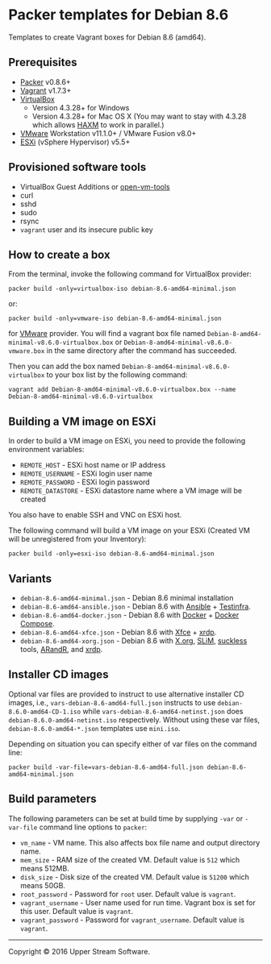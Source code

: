 # Packer templates for Debian 8.6

Templates to create Vagrant boxes for Debian 8.6 (amd64).

## Prerequisites

* [Packer] v0.8.6+
* [Vagrant] v1.7.3+
* [VirtualBox]
	* Version 4.3.28+ for Windows
	* Version 4.3.28+ for Mac OS X (You may want to stay with 4.3.28 which allows [HAXM] to work in parallel.)
* [VMware] Workstation v11.1.0+ / VMware Fusion v8.0+
* [ESXi] (vSphere Hypervisor) v5.5+

[ESXi]: http://www.vmware.com/products/vsphere-hypervisor
        "Free VMware vSphere Hypervisor, Free Virtualization (ESXi)"
[HAXM]: https://software.intel.com/en-us/android/articles/intel-hardware-accelerated-execution-manager
        "Intel&reg; Hardware Accelerated Execution Manager"
[Packer]: https://www.packer.io/ "Packer by HashiCorp"
[Vagrant]: https://www.vagrantup.com/ "Vagrant"
[VirtualBox]: https://www.virtualbox.org/ "Oracle VM VirtualBox"
[VMware]: http://www.vmware.com/ "VMware Virtualization for Desktop &amp; Server, Application, Public &amp; Hybrid Clouds"

## Provisioned software tools

* VirtualBox Guest Additions or [open-vm-tools]
* curl
* sshd
* sudo
* rsync
* `vagrant` user and its insecure public key

[open-vm-tools]: https://github.com/vmware/open-vm-tools "Official repository of VMware open-vm-tools project"

## How to create a box

From the terminal, invoke the following command for VirtualBox provider:

    packer build -only=virtualbox-iso debian-8.6-amd64-minimal.json

or:

    packer build -only=vmware-iso debian-8.6-amd64-minimal.json

for [VMware] provider.
You will find a vagrant box file named `Debian-8-amd64-minimal-v8.6.0-virtualbox.box`
or `Debian-8-amd64-minimal-v8.6.0-vmware.box` in the same directory after the command has succeeded.

Then you can add the box named `Debian-8-amd64-minimal-v8.6.0-virtualbox` to your box list
by the following command:

    vagrant add Debian-8-amd64-minimal-v8.6.0-virtualbox.box --name Debian-8-amd64-minimal-v8.6.0-virtualbox

## Building a VM image on ESXi

In order to build a VM image on ESXi, you need to provide the following environment variables:

* `REMOTE_HOST` - ESXi host name or IP address
* `REMOTE_USERNAME` - ESXi login user name
* `REMOTE_PASSWORD` - ESXi login password
* `REMOTE_DATASTORE` - ESXi datastore name where a VM image will be created

You also have to enable SSH and VNC on ESXi host.

The following command will build a VM image on your ESXi (Created VM will be unregistered from your Inventory):

    packer build -only=esxi-iso debian-8.6-amd64-minimal.json

## Variants

* `debian-8.6-amd64-minimal.json` - Debian 8.6 minimal installation
* `debian-8.6-amd64-ansible.json` - Debian 8.6 with [Ansible] + [Testinfra].
* `debian-8.6-amd64-docker.json` - Debian 8.6 with [Docker] + [Docker Compose].
* `debian-8.6-amd64-xfce.json` - Debian 8.6 with [Xfce] + [xrdp].
* `debian-8.6-amd64-xorg.json` - Debian 8.6 with [X.org], [SLiM], [suckless] tools, [ARandR], and [xrdp].

[Ansible]: https://www.ansible.com/ "Ansible is Simple IT Automation"
[ARandR]: https://christian.amsuess.com/tools/arandr/ "ARandR: Another XRandR GUI"
[Docker]: https://www.docker.com/ "Docker - Build, Ship and Run Any App, Anywhere"
[Docker Compose]: https://docs.docker.com/compose/ "Docker Compose"
[SLiM]: https://sourceforge.net/projects/slim.berlios/ "SLiM download | SourceForge.net"
[suckless]: http://suckless.org/ "suckless.org software that sucks less"
[Testinfra]: https://testinfra.readthedocs.io/en/latest/ "Testinfra test your infrastructure &mdash; testinfra 1.4.2 documentation"
[X.org]: https://www.x.org/wiki/ "X.Org"
[Xfce]: http://www.xfce.org/ "Xfce Desktop Environment"
[xrdp]: http://www.xrdp.org/ "xrdp"

## Installer CD images

Optional var files are provided to instruct to use alternative installer CD images, i.e.,
`vars-debian-8.6-amd64-full.json` instructs to use `debian-8.6.0-amd64-CD-1.iso` while
`vars-debian-8.6-amd64-netinst.json` does `debian-8.6.0-amd64-netinst.iso` respectively.
Without using these var files, `debian-8.6.0-amd64-*.json` templates use `mini.iso`.

Depending on situation you can specify either of var files on the command line:

    packer build -var-file=vars-debian-8.6-amd64-full.json debian-8.6-amd64-minimal.json

## Build parameters

The following parameters can be set at build time by supplying `-var` or `-var-file` command line options to `packer`:

* `vm_name` - VM name.  This also affects box file name and output directory name.
* `mem_size` - RAM size of the created VM.  Default value is `512` which means 512MB.
* `disk_size` - Disk size of the created VM.  Default value is `51200` which means 50GB.
* `root_password` - Password for `root` user.  Default value is `vagrant`.
* `vagrant_username` - User name used for run time.  Vagrant box is set for this user.  Default value is `vagrant`.
* `vagrant_password` - Password for `vagrant_username`.  Default value is `vagrant`.

- - -

Copyright &copy; 2016 Upper Stream Software.
